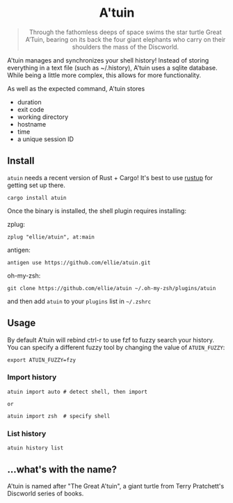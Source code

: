 <h1 align="center">
  A'tuin
</h1>
<blockquote align="center">
  Through the fathomless deeps of space swims the star turtle Great A’Tuin, bearing on its back the four giant elephants who carry on their shoulders the mass of the Discworld.
 </blockquote>
 
A'tuin manages and synchronizes your shell history! Instead of storing
everything in a text file (such as ~/.history), A'tuin uses a sqlite database.
While being a little more complex, this allows for more functionality.

As well as the expected command, A'tuin stores

- duration
- exit code
- working directory
- hostname
- time
- a unique session ID

## Install

`atuin` needs a recent version of Rust + Cargo! It's best to use
[rustup](https://rustup.rs/) for getting set up there.

```
cargo install atuin
```

Once the binary is installed, the shell plugin requires installing:

zplug:

```
zplug "ellie/atuin", at:main
```

antigen:

```
antigen use https://github.com/ellie/atuin.git
```

oh-my-zsh:

```
git clone https://github.com/ellie/atuin ~/.oh-my-zsh/plugins/atuin
```

and then add `atuin` to your `plugins` list in `~/.zshrc`

## Usage

By default A'tuin will rebind ctrl-r to use fzf to fuzzy search your history. You
can specify a different fuzzy tool by changing the value of `ATUIN_FUZZY`:

```
export ATUIN_FUZZY=fzy
```

### Import history

```
atuin import auto # detect shell, then import

or

atuin import zsh  # specify shell
```

### List history

```
atuin history list
```

## ...what's with the name?

A'tuin is named after "The Great A'tuin", a giant turtle from Terry Pratchett's
Discworld series of books.

